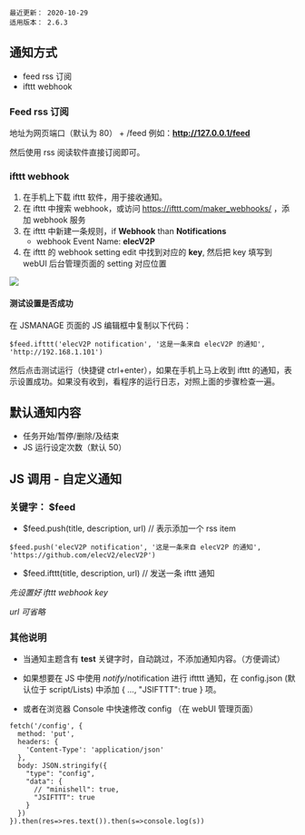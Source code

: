 ```
最近更新： 2020-10-29
适用版本： 2.6.3
```

## 通知方式

- feed rss 订阅
- ifttt webhook

### Feed rss 订阅

地址为网页端口（默认为 80） + /feed
例如：**http://127.0.0.1/feed**

然后使用 rss 阅读软件直接订阅即可。

### ifttt webhook 

1. 在手机上下载 ifttt 软件，用于接收通知。
2. 在 ifttt 中搜索 webhook，或访问 https://ifttt.com/maker_webhooks/ ，添加 webhook 服务
3. 在 ifttt 中新建一条规则，if **Webhook** than **Notifications**
   - webhook Event Name: **elecV2P**
4. 在 ifttt 的 webhook setting edit 中找到对应的 **key**, 然后把 key 填写到 webUI 后台管理页面的 setting 对应位置

![](https://raw.githubusercontent.com/elecV2/elecV2P-dei/master/docs/res/setifttt.png)

#### 测试设置是否成功

在 JSMANAGE 页面的 JS 编辑框中复制以下代码：

``` JS
$feed.ifttt('elecV2P notification', '这是一条来自 elecV2P 的通知', 'http://192.168.1.101')
```

然后点击测试运行（快捷键 ctrl+enter），如果在手机上马上收到 ifttt 的通知，表示设置成功。如果没有收到，看程序的运行日志，对照上面的步骤检查一遍。

## 默认通知内容

- 任务开始/暂停/删除/及结束
- JS 运行设定次数（默认 50）

## JS 调用 - 自定义通知

### 关键字： $feed

- $feed.push(title, description, url)     // 表示添加一个 rss item

``` JS example
$feed.push('elecV2P notification', '这是一条来自 elecV2P 的通知', 'https://github.com/elecV2/elecV2P')
```

- $feed.ifttt(title, description, url)   // 发送一条 ifttt 通知

*先设置好 ifttt webhook key*

*url 可省略*

### 其他说明

- 当通知主题含有 **test** 关键字时，自动跳过，不添加通知内容。（方便调试）
- 如果想要在 JS 中使用 $notify/$notification 进行 iftttt 通知，在 config.json (默认位于 script/Lists) 中添加 { ..., "JSIFTTT": true } 项。

- 或者在浏览器 Console 中快速修改 config （在 webUI 管理页面）
``` JS
fetch('/config', {
  method: 'put',
  headers: {
    'Content-Type': 'application/json'
  },
  body: JSON.stringify({
    "type": "config",
    "data": {
      // "minishell": true,
      "JSIFTTT": true 
    }
  })
}).then(res=>res.text()).then(s=>console.log(s))
```